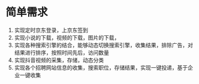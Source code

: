 # 简单需求
1.  实现定时京东登录，上京东签到
2.  实现小说的下载，视频的下载，图片的下载，
3.  实现各种搜索引擎的结合，能够动态切换搜索引擎，收集结果，排除广告，对结果进行排序，按照时间先后，访问数量
4.  实现抖音视频的采集，存储，动态分类
5.  实现各个招聘网站信息的收集，搜索职位，存储结果，实现一键投递，基于企业一键收集
